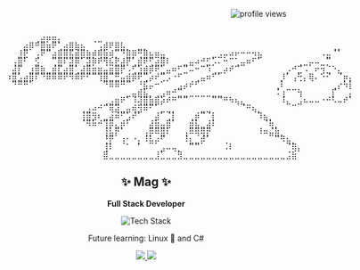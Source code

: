 <p align="right">
  <img src="https://komarev.com/ghpvc/?username=Maggg1&label=Profile%20Views&color=0e75b6&style=flat" alt="profile views" />
</p>

<p align="right" style="font-family: monospace; white-space: pre; line-height: 1;">
⠀⠀⠀⠀⠀⢀⣴⡶⣶⡄⠀⠀⠀⠀⠀⢀⣀⠀⠀⠀⠀⠀⠀⠀⠀⠀⠀⠀⠀⠀⠀⠀⠀⠀⠀⠀⠀⠀⠀⠀⠀⠀⠀⠀⠀⠀⠀⠀⠀⠀⠀⠀⠀⠀⠀⠀⠀⠀⠀⠀
⠀⠀⠀⣴⡿⠛⣿⣶⠟⢁⣴⣿⣷⣦⠀⠀⢠⣾⠟⣿⣧⡀⠀⣀⡀⠀⠀⠀⠀⠀⠀⠀⠀⠀⠀⠀⠀⠀⠀⠀⠀⠀⠀⠀⠀⠀⠀⠀⠀⠀⠀⠀⠀⠀⠀⠀⠀⢀⡀⠀⠀
⠀⠀⣸⣟⠀⢠⠟⠉⣴⣿⣿⣯⣾⣿⣷⡾⢿⣷⢾⡉⠙⣿⡿⢛⣿⣦⣶⣤⠀⠀⠀⠀⠀⠀⠀⠀⣀⣠⡤⠴⠖⠒⠒⠲⣦⠀⠀⠀⠀⠀⠀⠀⠀⠀⠀⠠⣤⠈⠁⠀⠀
⠀⢠⣿⠃⠀⣫⠀⠀⢉⣿⠏⣽⡿⠁⣽⡿⠟⢻⣧⣟⣼⡟⢁⣾⠟⢋⣴⣿⠇⠀⠀⣀⣤⠴⠚⣋⡡⠄⠒⠉⢁⣤⠶⠋⠁⠀⠀⠀⠀⠀⠀⢀⣀⡤⠤⣀⡉⠀⠀⠀⠀
⠀⣼⡏⠀⣰⣿⣷⣀⣾⣏⣴⣿⢁⣼⣿⣶⣶⣤⣶⣿⡟⠠⢋⣱⣾⡿⠟⣁⣤⠶⠋⣉⠤⠒⠉⠱⢀⣀⡴⠞⠉⠀⠀⠀⠀⠀⠀⠀⠀⡠⠚⣉⠠⠀⠖⢲⣈⠑⣄⠀⠀
⠰⣿⣡⣴⣿⠏⠙⠿⠿⠿⠟⠻⠿⠟⠋⠉⢹⣿⣉⣛⣤⣾⡿⠟⢉⡴⠞⢉⡠⠐⠋⠀⠀⢀⣤⠶⠋⠁⠀⠀⠀⠀⠀⠀⠀⠀⠀⠀⡸⠁⢠⢓⡄⢿⠄⠑⠊⠀⠈⡶⡄
⠀⠙⠛⠛⠁⠀⠀⠀⠀⠀⠀⠀⠀⠀⠀⠀⠀⠙⠿⠿⠛⠉⠀⠘⣯⡤⠒⠁⠀⠀⣠⡴⠞⠋⠀⠀⠀⠀⠀⠀⠀⠀⠀⠀⠀⠀⠀⢀⠇⠀⠀⠀⠀⠀⠀⠀⠀⢀⡔⠳⡇
⠀⠀⠀⠀⠀⠀⠀⠀⠀⠀⠀⠀⠀⠀⠀⠀⠀⠀⠀⠀⠀⣀⣤⣾⣧⡀⢀⣠⠶⠚⣉⣀⣀⣀⣀⣀⣀⣀⠀⠀⠀⠀⠀⠀⠀⠀⠀⠨⢰⠉⠉⢳⠀⠀⠀⠀⠀⡏⠀⠀⡄
⠀⠀⠀⠀⠀⠀⠀⠀⠀⠀⠀⠀⠀⠀⠀⠀⠀⢀⣠⣶⠟⠁⠸⢼⣿⣷⣿⡵⠞⠛⠉⠉⠀⠀⠀⠀⠉⠉⠛⠳⢦⣄⠀⠀⠀⠀⠀⠀⠸⣄⠀⣠⠦⠤⠤⠐⠚⠣⠤⠞⠁
⠀⠀⠀⠀⠀⠀⠀⠀⠀⠀⠀⠀⠀⢀⣠⠴⠚⠉⢿⣽⣀⣤⢾⣻⠿⠋⠁⣀⣀⡀⠀⠀⠀⠀⣀⣀⠀⠀⠀⠀⠀⠈⠛⢦⡀⠀⠀⠀⠀⠀⠉⠀⠀⠀⠀⠀⠀⠀⠀⠀⠀
⠀⠀⠀⠀⠀⠀⠀⠀⠀⠀⠀⠀⠀⢸⣿⣻⠆⣀⣴⠾⠋⣡⠞⠁⠀⠀⣼⠁⢈⡇⠀⠀⢀⡾⠉⠈⡇⠀⠀⠀⠀⠀⠀⠀⠹⣦⡀⠀⠀⠀⠀⠀⠀⠀⠀⠀⠀⠀⠀⠀⠀
⠀⠀⠀⠀⠀⠀⠀⠀⠀⠀⠀⠀⠀⠈⠻⠷⠚⢹⡿⣄⡾⠃⠀⠀⠀⣼⣷⣤⣿⠁⠀⠀⣾⣧⣀⣼⠇⠀⠀⠀⠀⠀⠀⠀⠀⠈⢷⡀⠀⠀⠀⠀⠀⠀⠀⠀⠀⠀⠀⠀⠀
⠀⠀⠀⠀⠀⠀⠀⠀⠀⠀⠀⠀⠀⠀⠀⠀⠀⢸⣧⡟⠁⠀⠀⠀⢠⡿⠿⣿⠇⠀⠀⢠⠿⢿⢿⡟⠀⠀⠀⠀⠀⠀⠀⠀⠸⠶⣬⣷⡀⠀⠀⠀⠀⠀⠀⠀⠀⠀⠀⠀⠀
⠀⠀⠀⠀⠀⠀⠀⠀⠀⠀⠀⠀⠀⠀⠀⠀⠀⢘⡟⠀⢰⠂⠐⡄⠸⣧⡴⠋⠀⠀⠀⠸⣆⣀⡾⠁⠀⠀⢀⠀⠀⠀⠀⠀⠀⠀⠀⠉⠻⣦⡀⠀⠀⠀⠀⠀⠀⠀⠀⠀⠀
⠀⠀⠀⠀⠀⠀⠀⠀⠀⠀⠀⠀⠀⠀⠀⠀⠀⢸⠇⠀⠀⠁⠀⠁⠀⠀⠀⣠⠤⢤⡀⠀⠉⠉⠀⠀⠀⠀⠠⠇⠀⠀⠀⠀⠀⠀⠀⠀⠀⠈⢿⡄⠀⠀⠀⠀⠀⠀⠀⠀⠀
⠀⠀⠀⠀⠀⠀⠀⠀⠀⠀⠀⠀⠀⠀⠀⠀⠀⣿⣀⣀⣀⣀⣀⣀⣀⣀⣸⣁⣀⣀⣻⣀⣀⣀⣀⣀⣀⣀⣀⣀⣀⣀⣀⣀⣀⣀⣀⣀⣀⣨⣷⠀⠀⠀⠀⠀⠀⠀⠀⠀
</p>

<h2 align="center">✨ Mag ✨</h2>
<p align="center"><strong>Full Stack Developer</strong></p>

<p align="center">
  <img src="https://skillicons.dev/icons?i=react,express,js,php,nodejs,mongodb,firebase,googlecloud" alt="Tech Stack" />
</p>

<p align="center">Future learning: Linux 🐧 and C# </p>

<p align="center">
  <a href="https://www.instagram.com/yenosor">
    <img src="https://img.shields.io/badge/Instagram-%40yenosor-FF69B4?logo=instagram&logoColor=white" />
  </a>
  <a href="mailto:maggiesmiley00@gmail.com">
    <img src="https://img.shields.io/badge/Email-maggiesmiley00%40gmail.com-blue?logo=gmail&logoColor=white" />
  </a>
</p>


